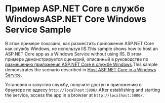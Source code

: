 # <a name="aspnet-core-windows-service-sample"></a><span data-ttu-id="cc402-101">Пример ASP.NET Core в службе Windows</span><span class="sxs-lookup"><span data-stu-id="cc402-101">ASP.NET Core Windows Service Sample</span></span>

<span data-ttu-id="cc402-102">В этом примере показано, как разместить приложение ASP.NET Core как службу Windows, не используя IIS.</span><span class="sxs-lookup"><span data-stu-id="cc402-102">This sample shows how to host an ASP.NET Core app as a Windows Service without using IIS.</span></span> <span data-ttu-id="cc402-103">В этом примере демонстрируется сценарий, описанный в руководстве по [размещению приложения ASP.NET Core в службе Windows](https://docs.microsoft.com/aspnet/core/host-and-deploy/windows-service).</span><span class="sxs-lookup"><span data-stu-id="cc402-103">This sample demonstrates the scenario described in [Host ASP.NET Core in a Windows Service](https://docs.microsoft.com/aspnet/core/host-and-deploy/windows-service).</span></span>

<span data-ttu-id="cc402-104">Установив и запустив службу, получите доступ к приложению в браузере по адресу `http://localhost:5000/`.</span><span class="sxs-lookup"><span data-stu-id="cc402-104">After establishing and starting the service, access the app in a browser at `http://localhost:5000/`.</span></span>
